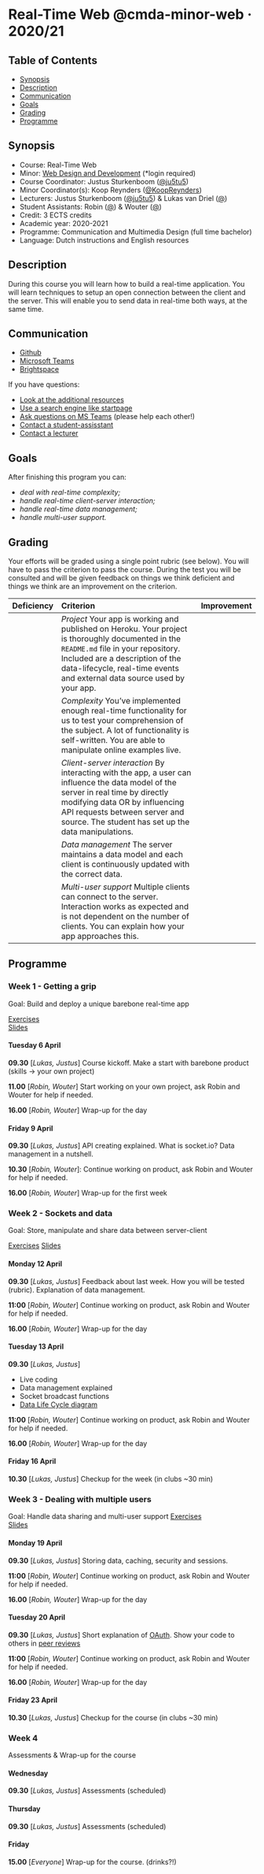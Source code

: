# Real-Time Web @cmda-minor-web · 2020/21

## Table of Contents
- [Synopsis](#synopsis)
- [Description](#description)
- [Communication](#communication)
- [Goals](#goals)
- [Grading](#grading)
- [Programme](#programme)

## Synopsis
- Course: Real-Time Web
- Minor: [Web Design and Development](https://dlo.mijnhva.nl/d2l/le/content/275640/Home) (*login required)
- Course Coordinator: Justus Sturkenboom ([@ju5tu5](https://github.com/ju5tu5))
- Minor Coordinator(s): Koop Reynders ([@KoopReynders](https://github.com/KoopReynders))
- Lecturers: Justus Sturkenboom ([@ju5tu5](https://github.com/ju5tu5)) & Lukas van Driel ([@]())
- Student Assistants: Robin ([@]()) & Wouter ([@]())
- Credit: 3 ECTS credits
- Academic year: 2020-2021
- Programme: Communication and Multimedia Design (full time bachelor)
- Language: Dutch instructions and English resources

## Description
During this course you will learn how to build a real-time application. You will learn techniques to setup an open connection between the client and the server. This will enable you to send data in real-time both ways, at the same time.

## Communication
- [Github](https://github.com/cmda-minor-web/real-time-web-2021)
- [Microsoft Teams](https://teams.microsoft.com/l/channel/19%3aeb75a05580374dfbb61a479e14cbcbe6%40thread.tacv2/06%2520-%2520Real-Time%2520Web?groupId=5d001f9a-0a4b-4768-92b1-0f1768328ba3&tenantId=0907bb1e-21fc-476f-8843-02d09ceb59a7)
- [Brightspace](https://dlo.mijnhva.nl/d2l/le/content/275640/Home)

If you have questions:
- [Look at the additional resources]()
- [Use a search engine like startpage](https://www.startpage.com/)
- [Ask questions on MS Teams](https://teams.microsoft.com/l/channel/19%3aeb75a05580374dfbb61a479e14cbcbe6%40thread.tacv2/06%2520-%2520Real-Time%2520Web?groupId=5d001f9a-0a4b-4768-92b1-0f1768328ba3&tenantId=0907bb1e-21fc-476f-8843-02d09ceb59a7) (please help each other!)
- [Contact a student-assisstant](#synopsis)
- [Contact a lecturer](#synopsis)

## Goals

After finishing this program you can:
- _deal with real-time complexity;_
- _handle real-time client-server interaction;_
- _handle real-time data management;_
- _handle multi-user support._

## Grading
Your efforts will be graded using a single point rubric (see below). You will have to pass the criterion to pass the course. During the test you will be consulted and will be given feedback on things we think deficient and things we think are an improvement on the criterion.

| Deficiency | Criterion | Improvement |
|:--|:--|:--|
|  | *Project* Your app is working and published on Heroku. Your project is thoroughly documented in the `README.md` file in your repository. Included are a description of the data-lifecycle, real-time events and external data source used by your app. |  |
|  | *Complexity* You’ve implemented enough real-time functionality for us to test your comprehension of the subject. A lot of functionality is self-written. You are able to manipulate online examples live. |  |
|  | *Client-server interaction* By interacting with the app, a user can influence the data model of the server in real time by directly modifying data OR by influencing API requests between server and source. The student has set up the data manipulations. |  |
|  | *Data management* The server maintains a data model and each client is continuously updated with the correct data. |  |
|  | *Multi-user support* Multiple clients can connect to the server. Interaction works as expected and is not dependent on the number of clients. You can explain how your app approaches this. |  |

## Programme

### Week 1 - Getting a grip
Goal: Build and deploy a unique barebone real-time app  

[Exercises]()    
[Slides]()  

#### Tuesday 6 April
**09.30**  [*Lukas, Justus*] Course kickoff. Make a start with barebone product (skills -> your own project)

**11.00** [*Robin, Wouter*] Start working on your own project, ask Robin and Wouter for help if needed.

**16.00** [*Robin, Wouter*] Wrap-up for the day

#### Friday 9 April
**09.30** [*Lukas, Justus*] API creating explained. What is socket.io? Data management in a nutshell.

**10.30** [*Robin, Wouter*]: Continue working on product, ask Robin and Wouter for help if needed.

**16.00** [*Robin, Wouter*] Wrap-up for the first week

### Week 2 - Sockets and data
Goal: Store, manipulate and share data between server-client   

[Exercises]()
[Slides]()

#### Monday 12 April
**09.30** [*Lukas, Justus*] Feedback about last week. How you will be tested (rubric). Explanation of data management.

**11:00** [*Robin, Wouter*] Continue working on product, ask Robin and Wouter for help if needed.

**16.00** [*Robin, Wouter*] Wrap-up for the day

#### Tuesday 13 April
**09.30** [*Lukas, Justus*]
- Live coding
- Data management explained
- Socket broadcast functions
- [Data Life Cycle diagram]()

**11:00** [*Robin, Wouter*] Continue working on product, ask Robin and Wouter for help if needed.

**16.00** [*Robin, Wouter*] Wrap-up for the day

#### Friday 16 April
**10.30** [*Lukas, Justus*] Checkup for the week (in clubs ~30 min)

### Week 3 - Dealing with multiple users
Goal: Handle data sharing and multi-user support 
[Exercises]()  
[Slides]()


#### Monday 19 April
**09.30** [*Lukas, Justus*] Storing data, caching, security and sessions.

**11:00** [*Robin, Wouter*] Continue working on product, ask Robin and Wouter for help if needed.

**16.00** [*Robin, Wouter*] Wrap-up for the day

#### Tuesday 20 April
**09.30** [*Lukas, Justus*] Short explanation of [OAuth](https://docs.google.com/presentation/d/1TDArdo3w8pIQbpGK9ASKabLpYfqnHL2gAkiAOZHgHBA/edit?usp=sharing). Show your code to others in [peer reviews](https://github.com/cmda-minor-web/real-time-web-1920/blob/master/course/peer-review.md)

**11:00** [*Robin, Wouter*] Continue working on product, ask Robin and Wouter for help if needed.

**16.00** [*Robin, Wouter*] Wrap-up for the day

#### Friday 23 April
**10.30** [*Lukas, Justus*] Checkup for the course (in clubs ~30 min)

### Week 4
Assessments & Wrap-up for the course

#### Wednesday
**09.30** [*Lukas, Justus*] Assessments (scheduled)

#### Thursday
**09.30** [*Lukas, Justus*] Assessments (scheduled)

#### Friday
**15.00** [*Everyone*] Wrap-up for the course. (drinks?!)

<!--
## Schema

| Laurens  |   |             |          |   |           |          |   |          |
|----------|---|-------------|----------|---|-----------|----------|---|----------|
| Groep 1  | 1 | Joan        | Groep 2  | 1 | Nick      | Groep 3  | 1 | Bas      |
|          | 2 | Leroy       |          | 2 | Marjolein |          | 2 | Wouter   |
|          | 3 | Reinier     |          | 3 | Michel    |          | 3 | Nathan   |
|          | 4 | Stefan      |          | 4 | Sjors     |          | 4 | Mohammad |
|          |   |             |          |   |           |          |   |          |
| Guido    |   |             |          |   |           |          |   |          |
| Groep 4  | 1 | Kris        | Groep 5  | 1 | Lennart   | Groep 6  | 1 | Tabish   |
|          | 2 | Daniel      |          | 2 | Mees      |          | 2 | Robin F  |
|          | 3 | Marissa     |          | 3 | Thijs S   |          | 3 | Max      |
|          | 4 | Roy         |          | 4 | Kevin C   |          | 4 | Robert   |
|          |   |             |          |   |           |          |   |          |
| Maikel   |   |             |          |   |           |          |   |          |
| Groep 7  | 1 | Deanna      | Groep 8  | 1 | Heralt    | Groep 9  | 1 | Marten   |
|          | 2 | Lars        |          | 2 | Stan      |          | 2 | Damian   |
|          | 3 | Ramon       |          | 3 | Kyle      |          | 3 | Manouk   |
|          | 4 | Jennifer    |          | 4 | Gijs      |          | 4 | Coen     |
|          |   |             |          |   |           |          |   |          |
| Robin    |   |             |          |   |           |          |   |          |
| Groep 10 | 1 | Tomas       | Groep 11 | 1 | Giovanni  | Groep 12 | 1 | May      |
|          | 2 | Peppe-Quint |          | 2 | Wessel    |          | 2 | Lien     |
|          | 3 | Kevin K     |          | 3 | Tim       |          | 3 | Rick     |
|          | 4 | Simone      |          | 4 | Randy     |          | 4 | Monika   |
|          |   |             |          |   |           |          |   |          |

-->

<!-- Add a link to your live demo in Github Pages 🌐-->

<!-- ☝️ replace this description with a description of your own work -->

<!-- replace the code in the /docs folder with your own, so you can showcase your work with GitHub Pages 🌍 -->

<!-- Add a nice image here at the end of the week, showing off your shiny frontend 📸 -->

<!-- Maybe a table of contents here? 📚 -->

<!-- How about a section that describes how to install this project? 🤓 -->

<!-- ...but how does one use this project? What are its features 🤔 -->

<!-- What external data source is featured in your project and what are its properties 🌠 -->

<!-- This would be a good place for your data life cycle ♻️-->

<!-- Maybe a checklist of done stuff and stuff still on your wishlist? ✅ -->

<!-- How about a license here? 📜  -->

[rubric]: https://docs.google.com/spreadsheets/d/e/2PACX-1vTjLC7HzQngsRCmkxTGWvKkkH1JuA5KivKdky_9dzr1zzghARw4-ldQW_tWO3zpxT7ZQC7SpiUa0q2z/pubhtml?gid=0&single=true
